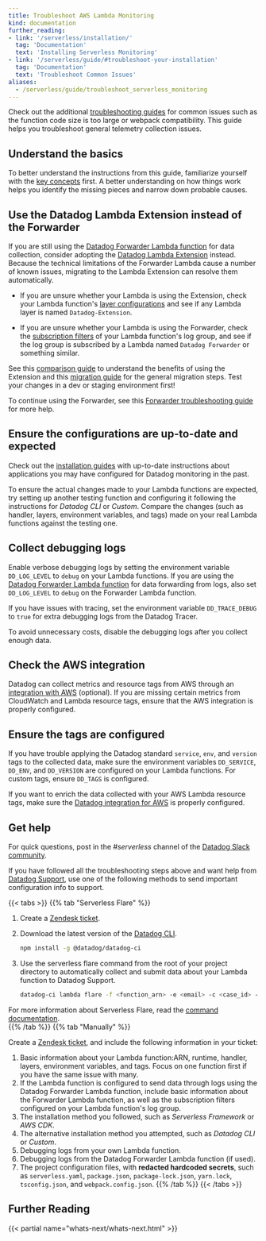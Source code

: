 ```yaml
---
title: Troubleshoot AWS Lambda Monitoring
kind: documentation
further_reading:
- link: '/serverless/installation/'
  tag: 'Documentation'
  text: 'Installing Serverless Monitoring'
- link: '/serverless/guide/#troubleshoot-your-installation'
  tag: 'Documentation'
  text: 'Troubleshoot Common Issues'
aliases:
  - /serverless/guide/troubleshoot_serverless_monitoring
---
```


<div class="alert alert-info">Check out the additional <a href="/serverless/guide/#troubleshoot-your-installation">troubleshooting guides</a> for common issues such as the function code size is too large or webpack compatibility. This guide helps you troubleshoot general telemetry collection issues.</div>

## Understand the basics

To better understand the instructions from this guide, familiarize yourself with the [key concepts][1] first. A better understanding on how things work helps you identify the missing pieces and narrow down probable causes.

## Use the Datadog Lambda Extension instead of the Forwarder

If you are still using the [Datadog Forwarder Lambda function][2] for data collection, consider adopting the [Datadog Lambda Extension][3] instead. Because the technical limitations of the Forwarder Lambda cause a number of known issues, migrating to the Lambda Extension can resolve them automatically.

* If you are unsure whether your Lambda is using the Extension, check your Lambda function's [layer configurations][4] and see if any Lambda layer is named `Datadog-Extension`.

* If you are unsure whether your Lambda is using the Forwarder, check the [subscription filters][5] of your Lambda function's log group, and see if the log group is subscribed by a Lambda named `Datadog Forwarder` or something similar.

See this [comparison guide][6] to understand the benefits of using the Extension and this [migration guide][7] for the general migration steps. Test your changes in a dev or staging environment first!

To continue using the Forwarder, see this [Forwarder troubleshooting guide][8] for more help.

## Ensure the configurations are up-to-date and expected

Check out the [installation guides][9] with up-to-date instructions about applications you may have configured for Datadog monitoring in the past.

To ensure the actual changes made to your Lambda functions are expected, try setting up another testing function and configuring it following the instructions for _Datadog CLI_ or _Custom_. Compare the changes (such as handler, layers, environment variables, and tags) made on your real Lambda functions against the testing one.

## Collect debugging logs

Enable verbose debugging logs by setting the environment variable `DD_LOG_LEVEL` to `debug` on your Lambda functions. If you are using the [Datadog Forwarder Lambda function][2] for data forwarding from logs, also set `DD_LOG_LEVEL` to `debug` on the Forwarder Lambda function.

If you have issues with tracing, set the environment variable `DD_TRACE_DEBUG` to `true` for extra debugging logs from the Datadog Tracer.

To avoid unnecessary costs, disable the debugging logs after you collect enough data.

## Check the AWS integration

Datadog can collect metrics and resource tags from AWS through an [integration with AWS][10] (optional). If you are missing certain metrics from CloudWatch and Lambda resource tags, ensure that the AWS integration is properly configured.

## Ensure the tags are configured

If you have trouble applying the Datadog standard `service`, `env`, and `version` tags to the collected data, make sure the environment variables `DD_SERVICE`, `DD_ENV`, and `DD_VERSION` are configured on your Lambda functions. For custom tags, ensure `DD_TAGS` is configured.

If you want to enrich the data collected with your AWS Lambda resource tags, make sure the [Datadog integration for AWS][10] is properly configured.

## Get help

For quick questions, post in the _#serverless_ channel of the [Datadog Slack community][11].

If you have followed all the troubleshooting steps above and want help from [Datadog Support][12], use one of the following methods to send important configuration info to support.

{{< tabs >}}
{{% tab "Serverless Flare" %}}
1. Create a [Zendesk ticket](https://help.datadoghq.com/hc/en-us/requests/new).
2. Download the latest version of the [Datadog CLI](https://github.com/DataDog/datadog-ci/#how-to-install-the-cli).

    ```sh
    npm install -g @datadog/datadog-ci
    ```

3. Use the serverless flare command from the root of your project directory to automatically collect and submit data about your Lambda function to Datadog Support.

    ```sh
    datadog-ci lambda flare -f <function_arn> -e <email> -c <case_id> --with-logs
    ```

<div class="alert alert-info">For more information about Serverless Flare, read the <a href="https://github.com/DataDog/datadog-ci/blob/master/src/commands/lambda/README.md#troubleshooting-serverless-instrumentation">command documentation</a>.</div>
{{% /tab %}}
{{% tab "Manually" %}}

Create a [Zendesk ticket](https://help.datadoghq.com/hc/en-us/requests/new), and include the following information in your ticket:

1. Basic information about your Lambda function:ARN, runtime, handler, layers, environment variables, and tags. Focus on one function first if you have the same issue with many.
2. If the Lambda function is configured to send data through logs using the Datadog Forwarder Lambda function, include basic information about the Forwarder Lambda function, as well as the subscription filters configured on your Lambda function's log group.
3. The installation method you followed, such as _Serverless Framework_ or _AWS CDK_.
4. The alternative installation method you attempted, such as _Datadog CLI_ or _Custom_.
5. Debugging logs from your own Lambda function.
6. Debugging logs from the Datadog Forwarder Lambda function (if used).
7. The project configuration files, with **redacted hardcoded secrets**, such as `serverless.yaml`, `package.json`, `package-lock.json`, `yarn.lock`, `tsconfig.json`, and `webpack.config.json`.
{{% /tab %}}
{{< /tabs >}}

## Further Reading

{{< partial name="whats-next/whats-next.html" >}}

[1]: /serverless/glossary/#datadog-serverless-for-aws-lambda-concepts
[2]: /logs/guide/forwarder/
[3]: /serverless/libraries_integrations/extension/
[4]: https://docs.aws.amazon.com/lambda/latest/dg/invocation-layers.html
[5]: https://docs.aws.amazon.com/AmazonCloudWatch/latest/logs/SubscriptionFilters.html
[6]: /serverless/guide/extension_motivation/
[7]: /serverless/configuration/#migrate-to-the-datadog-lambda-extension
[8]: /logs/guide/lambda-logs-collection-troubleshooting-guide/
[9]: /serverless/installation/
[10]: /integrations/amazon_web_services/
[11]: https://chat.datadoghq.com/
[12]: https://www.datadoghq.com/support/
